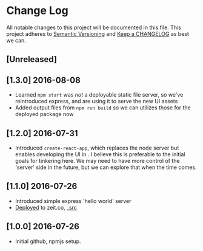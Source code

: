 # Change Log
All notable changes to this project will be documented in this file.
This project adheres to [Semantic Versioning](http://semver.org/) and
[Keep a CHANGELOG](http://keepachangelog.com/) as best we can.

## [Unreleased]

## [1.3.0] 2016-08-08
- Learned `npm start` was _not_ a deployable static file server, so we've
reintroduced express, and are using it to serve the new UI assets
- Added output files from `npm run build` so we can utilizes those for the
deployed package now

## [1.2.0] 2016-07-31
- Introduced `create-react-app`, which replaces the node server but enables
developing the UI in <React />. I believe this is preferable to the initial
goals for tinkering here. We may need to have more control of the 'server'
side in the future, but we can explore that when the time comes.

## [1.1.0] 2016-07-26
- Introduced simple express 'hello world' server
- [Deployed](https://acornfamilysite-wffuigrrjl.now.sh/) to zeit.co, [_src](https://acornfamilysite-wffuigrrjl.now.sh/_src)

## [1.0.0] 2016-07-26
- Initial github, npmjs setup.
